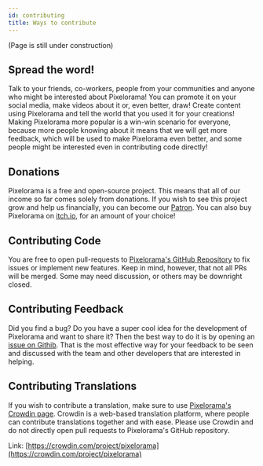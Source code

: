 ```yaml
---
id: contributing
title: Ways to contribute
---
```

(Page is still under construction)

## Spread the word!
Talk to your friends, co-workers, people from your communities and anyone who might be interested about Pixelorama! You can promote it on your social media, make videos about it or, even better, draw! Create content using Pixelorama and tell the world that you used it for your creations! Making Pixelorama more popular is a win-win scenario for everyone, because more people knowing about it means that we will get more feedback, which will be used to make Pixelorama even better, and some people might be interested even in contributing code directly!

## Donations
Pixelorama is a free and open-source project. This means that all of our income so far comes solely from donations. If you wish to see this project grow and help us financially, you can become our [Patron](https://patreon.com/OramaInteractive). You can also buy Pixelorama on [itch.io](https://orama-interactive.itch.io/pixelorama), for an amount of your choice!

## Contributing Code
You are free to open pull-requests to [Pixelorama's GitHub Repository](https://github.com/Orama-Interactive/Pixelorama) to fix issues or implement new features. Keep in mind, however, that not all PRs will be merged. Some may need discussion, or others may be downright closed.

## Contributing Feedback
Did you find a bug? Do you have a super cool idea for the development of Pixelorama and want to share it? Then the best way to do it is by opening an [issue on Githib](https://github.com/Orama-Interactive/Pixelorama/issues). That is the most effective way for your feedback to be seen and discussed with the team and other developers that are interested in helping.

## Contributing Translations

If you wish to contribute a translation, make sure to use [Pixelorama's Crowdin page](https://crowdin.com/project/pixelorama). Crowdin is a web-based translation platform, where people can contribute translations together and with ease. Please use Crowdin and do not directly open pull requests to Pixelorama's GitHub repository.

Link: [https://crowdin.com/project/pixelorama](https://crowdin.com/project/pixelorama)
